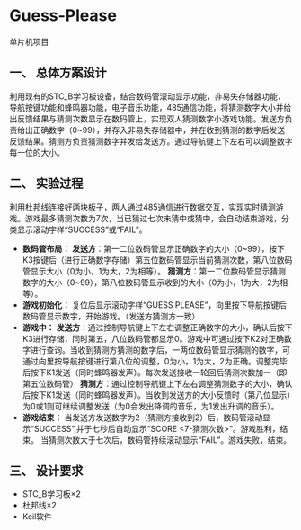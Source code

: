 # Guess-Please
单片机项目

## 一、 总体方案设计

利用现有的STC_B学习板设备，结合数码管滚动显示功能，非易失存储器功能，导航按键功能和蜂鸣器功能，电子音乐功能，485通信功能，将猜测数字大小并给出反馈结果与猜测次数显示在数码管上，实现双人猜测数字小游戏功能。发送方负责给出正确数字（0~99），并存入非易失存储器中，并在收到猜测的数字后发送反馈结果。猜测方负责猜测数字并发给发送方。通过导航键上下左右可以调整数字每一位的大小。

## 二、 实验过程

利用杜邦线连接好两块板子，两人通过485通信进行数据交互，实现实时猜测游戏。游戏最多猜测次数为7次，当已猜过七次未猜中或猜中，会自动结束游戏，分类显示滚动字样“SUCCESS”或“FAIL”。

 - **数码管布局：**
**发送方**：第一二位数码管显示正确数字的大小（0~99），按下K3按键后（进行正确数字存储）第五位数码管显示当前猜测次数，第八位数码管显示大小（0为小，1为大，2为相等）。
**猜测方**：第一二位数码管显示猜测数字的大小（0~99），第八位数码管显示收到的大小（0为小，1为大，2为相等）。
 - **游戏初始化：**
复位后显示滚动字样“GUESS PLEASE”，向里按下导航按键后数码管显示数字，开始游戏。（发送方猜测方一致）
 - **游戏中：**
**发送方**：通过控制导航键上下左右调整正确数字的大小，确认后按下K3进行存储，同时第五，八位数码管都显示0。游戏中可通过按下K2对正确数字进行查询。当收到猜测方猜测的数字后，一两位数码管显示猜测的数字，可通过向里按导航按键进行第八位的调整，0为小，1为大，2为正确。调整完毕后按下K1发送（同时蜂鸣器发声）。每次发送接收一轮回后猜测次数加一（即第五位数码管）
**猜测方**：通过控制导航键上下左右调整猜测数字的大小，确认后按下K1发送（同时蜂鸣器发声）。当收到发送方的大小反馈时（第八位显示）为0或1则可继续调整发送（为0会发出降调的音乐，为1发出升调的音乐）。
 - **游戏结束：**
当发送方发送数字为2（猜测方接收到2）后，数码管滚动显示“SUCCESS”,并于七秒后自动显示“SCORE  <7-猜测次数>”。游戏胜利，结束。
当猜测次数大于七次后，数码管持续滚动显示“FAIL”。游戏失败，结束。

## 三、 设计要求

 - STC_B学习板×2 
 - 杜邦线×2 
 - Keil软件
